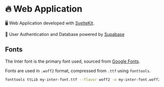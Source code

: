 # :fire: Web Application

:desktop_computer: Web Application developed with [SvelteKit](https://kit.svelte.dev).

:bust_in_silhouette: User Authentication and Database powered by [Supabase](https://supabase.com)

## Fonts

The Inter font is the primary font used, sourced from [Google Fonts](https://fonts.google.com/specimen/Inter).

Fonts are used in `.woff2` format, compressed from `.ttf` using `fonttools`.

```bash
fonttools ttLib my-inter-font.ttf --flavor woff2 -o my-inter-font.woff2
```

